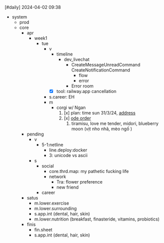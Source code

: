 [#daily]
2024-04-02
09:38

- system
	- prod
	- core
		- apr
			- week1
				- tue
					- v
						- timeline
							- dev_livechat
								- CreateMessageUnreadCommand CreateNotificationCommand
									- flow
									- error
								- Error room
						- [x] tool: railway.app cancellation
					- s.career: EH
					- m
						- corgi w/ Ngan
							1. [x] plan: time sun 31/3/24, [address](https://www.google.com/maps/place/C%C3%A0+Ph%C3%AA+Mu%E1%BB%91i+3A/@10.81003,106.7035552,15z/data=!4m14!1m7!3m6!1s0x317529ac4a614071:0x26d3e1100ce95a3b!2zQ8OgIFBow6ogTXXhu5FpIDNB!8m2!3d10.81003!4d106.7035552!16s%2Fg%2F11ty70vynw!3m5!1s0x317529ac4a614071:0x26d3e1100ce95a3b!8m2!3d10.81003!4d106.7035552!16s%2Fg%2F11ty70vynw?entry=ttu) 
							2. [x] [ode order](https://www.facebook.com/messenger_media?attachment_id=1559235134622382&message_id=mid.%24cAAAHBClWiauUqf7CJWOeLl5GzOJg&thread_id=103344079272658)
								1. tiramisu, love me tender, midori, blueberry moon (vịt nho nhã, mèo ngố )
		- pending
			- v
				- 5-1:netline
					- line.deploy:docker
					- 3: unicode vs ascii
			- s
				- social
					- core.thrd.map: my pathetic fucking life
					- network
						- Tra: flower preference
						- new friend
				- career
		- satus
			- m.lower.exercise
			- m.lower.surrounding
			- s.app.int (dental, hair, skin)
			- m.lower.nutrition (breakfast, finasteride, vitamins, probiotics)
		- finis
			- fin.sheet
			- s.app.int (dental, hair, skin)
